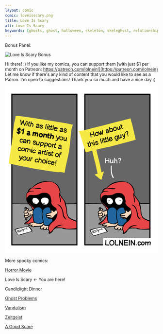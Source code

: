 ```yaml
---
layout: comic
comic: loveisscary.png
title: Love Is Scary
alt: Love Is Scary
keywords: [ghosts, ghost, halloween, skeleton, skeleghost, relationship, spooky, son]
---
```




Bonus Panel:

![Love Is Scary Bonus](/images/loveisscary_bonus.png)

Hi there! :) If you like my comics, you can support them [with just $1 per month on Patreon: https://patreon.com/lolnein!](https://patreon.com/lolnein) Let me know if there's any kind of content that you would like to see as a Patron. I'm open to suggestions! Thank you so much and have a nice day :)

![Patreon Comic](/assets/patreon_comic.png)

More spooky comics:

[Horror Movie](https://lolnein.com/2019/10/03/horrormovie/)

Love Is Scary <- You are here!

[Candlelight Dinner](https://lolnein.com/2019/10/08/candlelightdinner/)

[Ghost Problems](https://lolnein.com/2019/10/14/ghostproblems/)

[Vandalism](https://lolnein.com/2019/10/22/vandalism/)

[Zeitgeist](https://lolnein.com/2019/11/10/zeitgeist/)

[A Good Scare](https://lolnein.com/2020/02/17/agoodscare/)